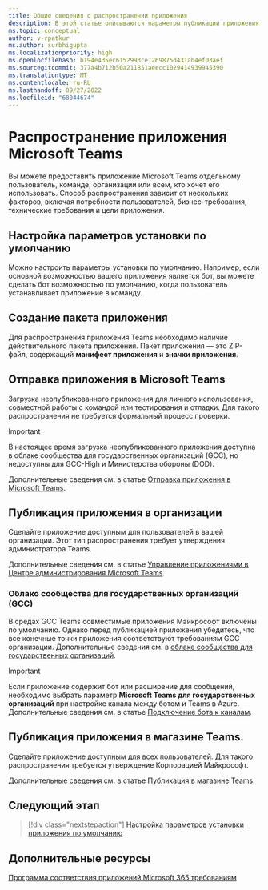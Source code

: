 ```yaml
---
title: Общие сведения о распространении приложения
description: В этой статье описываются параметры публикации приложения Microsoft Teams, отправки и развертывания приложения, а также GCC.
ms.topic: conceptual
author: v-rpatkur
ms.author: surbhigupta
ms.localizationpriority: high
ms.openlocfilehash: b194e435ec6152993ce1269875d431ab4ef03aef
ms.sourcegitcommit: 377a4b712b50a211851aeecc1029414939945390
ms.translationtype: MT
ms.contentlocale: ru-RU
ms.lasthandoff: 09/27/2022
ms.locfileid: "68044674"
---
```

# <a name="distribute-your-microsoft-teams-app"></a>Распространение приложения Microsoft Teams

Вы можете предоставить приложение Microsoft Teams отдельному пользователь, команде, организации или всем, кто хочет его использовать. Способ распространения зависит от нескольких факторов, включая потребности пользователей, бизнес-требования, технические требования и цели приложения.

## <a name="configure-default-install-options"></a>Настройка параметров установки по умолчанию

Можно настроить параметры установки по умолчанию. Например, если основной возможностью вашего приложения является бот, вы можете сделать бот возможностью по умолчанию, когда пользователь устанавливает приложение в команду.

## <a name="create-your-app-package"></a>Создание пакета приложения

Для распространения приложения Teams необходимо наличие действительного пакета приложения.  Пакет приложения — это ZIP-файл, содержащий **манифест приложения** и **значки приложения**.

## <a name="upload-your-app-in-teams"></a>Отправка приложения в Microsoft Teams

Загрузка неопубликованного приложения для личного использования, совместной работы с командой или тестирования и отладки. Для такого распространения не требуется формальный процесс проверки.

> [!IMPORTANT]
> В настоящее время загрузка неопубликованного приложения доступна в облаке сообщества для государственных организаций (GCC), но недоступны для GCC-High и Министерства обороны (DOD).

Дополнительные сведения см. в статье [Отправка приложения в Microsoft Teams](apps-upload.md).

## <a name="publish-your-app-to-your-org"></a>Публикация приложения в организации

Сделайте приложение доступным для пользователей в вашей организации. Этот тип распространения требует утверждения администратора Teams.

Дополнительные сведения см. в статье [Управление приложениями в Центре администрирования Microsoft Teams](/MicrosoftTeams/manage-apps?toc=%2Fmicrosoftteams%2Fplatform%2Ftoc.json&bc=%2FMicrosoftTeams%2Fbreadcrumb%2Ftoc.json).

### <a name="government-community-cloud-gcc-organizations"></a>Облако сообщества для государственных организаций (GCC)

В средах GCC Teams совместимые приложения Майкрософт включены по умолчанию. Однако перед публикацией приложения убедитесь, что все конечные точки приложения соответствуют требованиям GCC организации. Дополнительные сведения см. в [облаке сообщества для государственных организаций](../app-fundamentals-overview.md#government-community-cloud).

> [!IMPORTANT]
>Если приложение содержит бот или расширение для сообщений, необходимо выбрать параметр **Microsoft Teams для государственных организаций** при настройке канала между ботом и Teams в Azure. Дополнительные сведения см. в статье [ Подключение бота к каналам](/azure/bot-service/bot-service-manage-channels?view=azure-bot-service-4.0&preserve-view=true).

## <a name="publish-your-app-to-the-teams-store"></a>Публикация приложения в магазине Teams.

Сделайте приложение доступным для всех пользователей. Для такого распространения требуется утверждение Корпорацией Майкрософт.

Дополнительные сведения см. в статье [Публикация в магазине Teams](~/concepts/deploy-and-publish/appsource/publish.md).

## <a name="next-step"></a>Следующий этап

> [!div class="nextstepaction"]
> [Настройка параметров установки приложения по умолчанию](~/concepts/deploy-and-publish/add-default-install-scope.md)

## <a name="see-also"></a>Дополнительные ресурсы

[Программа соответствия приложений Microsoft 365 требованиям](/microsoft-365-app-certification/overview)
